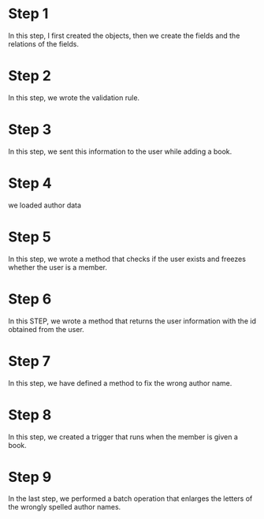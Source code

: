 # Step 1
In this step, I first created the objects, then we create the fields and the relations of the fields.

# Step 2
In this step, we wrote the validation rule.

# Step 3
In this step, we sent this information to the user while adding a book.

# Step 4
we loaded author data

# Step 5
In this step, we wrote a method that checks if the user exists and freezes whether the user is a member.

# Step 6
In this STEP, we wrote a method that returns the user information with the id obtained from the user.

# Step 7
In this step, we have defined a method to fix the wrong author name.

# Step 8
In this step, we created a trigger that runs when the member is given a book.

# Step 9
In the last step, we performed a batch operation that enlarges the letters of the wrongly spelled author names.

